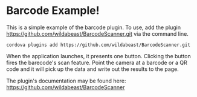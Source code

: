 Barcode Example!
===

This is a simple example of the barcode plugin. To use, add the plugin https://github.com/wildabeast/BarcodeScanner.git via the command line. 

    cordova plugins add https://github.com/wildabeast/BarcodeScanner.git
  
When the application launches, it presents one button. Clicking the button fires the barecode's scan feature. Point the camera at a barcode or a QR code and it will pick up the data and write out the results to the page.

 
The plugin's documentation may be found here: https://github.com/wildabeast/BarcodeScanner
